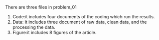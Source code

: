 There are three files in problem_01
1. Code:it includes four documents of the coding which run the results.
2. Data: it includes three document of raw data, clean data, and the processing the data.
3. Figure:it includes 8 figures of the article.
